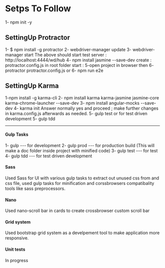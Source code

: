 Setps To Follow
===================
1- npm init -y

SettingUp Protractor
-------------
1-  $ npm install -g protractor
2-  webdriver-manager update
3- webdriver-manager start 
The above should start test server :  http://localhost:4444/wd/hub
4- npm install jasmine --save-dev
create :
protractor.config.js in root folder 
start :
5-open project in browser then 
6- protractor protractor.config.js 
or 
6- npm run e2e

SettingUp Karma
-------------
1-npm install -g karma-cli
2- npm install karma karma-jasmine jasmine-core karma-chrome-launcher --save-dev
3- npm install angular-mocks --save-dev
4- karma init
Answer normally yes and proceed ; make further changes in karma.config.js afterwards as needed.
5- gulp test
or for test driven development
5- gulp tdd 

----------

#### Gulp Tasks
1- gulp --- for development
2- gulp prod  --- for production build (This will make a doc folder inside project with minified code)
3- gulp test --- for test
4- gulp tdd --- for test driven development

#### Sass
Used Sass for UI with various gulp tasks to extract out unused css from and css file, used gulp tasks for minification and corssbrowsers compatibality tools like sass preprocessors.

#### Nano
Used nano-scroll bar in cards to create crossbrowser custom scroll bar

#### Grid system
Used bootstrap grid system as a develpement tool to make application more responsive.

#### Unit tests
In progress